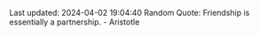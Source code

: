 Last updated: 2024-04-02 19:04:40
Random Quote: Friendship is essentially a partnership. - Aristotle